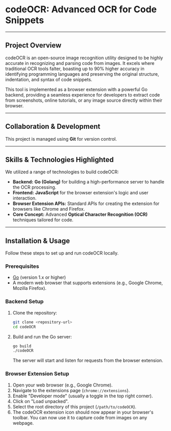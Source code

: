 # codeOCR: Advanced OCR for Code Snippets

---

## Project Overview

codeOCR is an open-source image recognition utility designed to be highly accurate in recognizing and parsing code from images. It excels where traditional OCR tools falter, boasting up to 90% higher accuracy in identifying programming languages and preserving the original structure, indentation, and syntax of code snippets.

This tool is implemented as a browser extension with a powerful Go backend, providing a seamless experience for developers to extract code from screenshots, online tutorials, or any image source directly within their browser.

---

## Collaboration & Development

This project is managed using **Git** for version control.

---

## Skills & Technologies Highlighted

We utilized a range of technologies to build codeOCR:

*   **Backend:** **Go (Golang)** for building a high-performance server to handle the OCR processing.
*   **Frontend:** **JavaScript** for the browser extension's logic and user interaction.
*   **Browser Extension APIs:** Standard APIs for creating the extension for browsers like Chrome and Firefox.
*   **Core Concept:** Advanced **Optical Character Recognition (OCR)** techniques tailored for code.

---

## Installation & Usage

Follow these steps to set up and run codeOCR locally.

### Prerequisites

*   [Go](https://golang.org/doc/install) (version 1.x or higher)
*   A modern web browser that supports extensions (e.g., Google Chrome, Mozilla Firefox).

### Backend Setup

1.  Clone the repository:
    ```bash
    git clone <repository-url>
    cd codeOCR
    ```
2.  Build and run the Go server:
    ```bash
    go build
    ./codeOCR
    ```
    The server will start and listen for requests from the browser extension.

### Browser Extension Setup

1.  Open your web browser (e.g., Google Chrome).
2.  Navigate to the extensions page (`chrome://extensions`).
3.  Enable "Developer mode" (usually a toggle in the top right corner).
4.  Click on "Load unpacked".
5.  Select the root directory of this project (`/path/to/codeOCR`).
6.  The codeOCR extension icon should now appear in your browser's toolbar. You can now use it to capture code from images on any webpage.